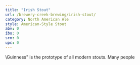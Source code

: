 ```yaml
---
title: "Irish Stout"
url: /brewery-creek-brewing/irish-stout/
category: North American Ale
style: American-Style Stout
abv: 0
ibu: 0
srm: 0
upc: 0
---
```

\Guinness\" is the prototype of all modern stouts. Many people
